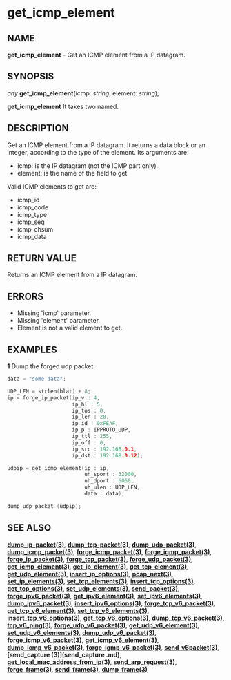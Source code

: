 # get_icmp_element

## NAME

**get_icmp_element** - Get an ICMP element from a IP datagram.

## SYNOPSIS

*any* **get_icmp_element**(icmp: *string*, element: *string*);

**get_icmp_element** It takes two named.


## DESCRIPTION

Get an ICMP element from a IP datagram. It returns a data block or an integer, according to the type of the element. Its arguments are:

- icmp: is the IP datagram (not the ICMP part only).
- element: is the name of the field to get
  
Valid ICMP elements to get are:

- icmp_id
- icmp_code
- icmp_type
- icmp_seq
- icmp_chsum
- icmp_data


## RETURN VALUE
Returns an ICMP element from a IP datagram.


## ERRORS

- Missing 'icmp' parameter.
- Missing 'element' parameter.
- Element is not a valid element to get.

## EXAMPLES

**1** Dump the forged udp packet:
```cpp
data = "some data";

UDP_LEN = strlen(blat) + 8;
ip = forge_ip_packet(ip_v : 4,
                     ip_hl : 5,
                     ip_tos : 0,
                     ip_len : 20,
                     ip_id : 0xFEAF,
                     ip_p : IPPROTO_UDP,
                     ip_ttl : 255,
                     ip_off : 0,
                     ip_src : 192.168.0.1,
                     ip_dst : 192.168.0.12);

udpip = get_icmp_element(ip : ip,
                         uh_sport : 32000,
                         uh_dport : 5060,
                         uh_ulen : UDP_LEN,
                         data : data);

dump_udp_packet (udpip);
```

## SEE ALSO

**[dump_ip_packet(3)](dump_ip_packet.md)**, **[dump_tcp_packet(3)](dump_tcp_packet.md)**, **[dump_udp_packet(3)](dump_udp_packet.md)**, **[dump_icmp_packet(3)](dump_icmp_packet.md)**, **[forge_icmp_packet(3)](forge_icmp_packet.md)**, **[forge_igmp_packet(3)](forge_igmp_packet.md)**, **[forge_ip_packet(3)](forge_ip_packet.md)**, **[forge_tcp_packet(3)](forge_tcp_packet.md)**, **[forge_udp_packet(3)](forge_udp_packet.md)**, **[get_icmp_element(3)](get_icmp_element.md)**, **[get_ip_element(3)](get_ip_element.md)**, **[get_tcp_element(3)](get_tcp_element.md)**, **[get_udp_element(3)](get_udp_element.md)**, **[insert_ip_options(3)](insert_ip_options.md)**, **[pcap_next(3)](pcap_next.md)**, **[set_ip_elements(3)](set_ip_elements.md)**, **[set_tcp_elements(3)](set_tcp_elements.md)**, **[insert_tcp_options(3)](insert_tcp_options.md)**, **[get_tcp_options(3)](get_tcp_options.md)**, **[set_udp_elements(3)](set_udp_elements.md)**, **[send_packet(3)](send_packet.md)**, **[forge_ipv6_packet(3)](forge_ipv6_packet.md)**, **[get_ipv6_element(3)](get_ipv6_element.md)**, **[set_ipv6_elements(3)](set_ipv6_elements.md)**, **[dump_ipv6_packet(3)](dump_ipv6_packet.md)**, **[insert_ipv6_options(3)](insert_ipv6_options.md)**, **[forge_tcp_v6_packet(3)](forge_tcp_v6_packet.md)**, **[get_tcp_v6_element(3)](get_tcp_v6_element.md)**, **[set_tcp_v6_elements(3)](set_tcp_v6_elements.md)**, **[insert_tcp_v6_options(3)](insert_tcp_v6_options.md)**, **[get_tcp_v6_options(3)](get_tcp_v6_options.md)**, **[dump_tcp_v6_packet(3)](dump_tcp_v6_packet.md)**, **[tcp_v6_ping(3)](tcp_v6_ping.md)**, **[forge_udp_v6_packet(3)](forge_udp_v6_packet.md)**, **[get_udp_v6_element(3)](get_udp_v6_element.md)**, **[set_udp_v6_elements(3)](set_udp_v6_elements.md)**, **[dump_udp_v6_packet(3)](dump_udp_v6_packet.md)**, **[forge_icmp_v6_packet(3)](forge_icmp_v6_packet.md)**, **[get_icmp_v6_element(3)](get_icmp_v6_element.md)**, **[dump_icmp_v6_packet(3)](dump_icmp_v6_packet.md)**, **[forge_igmp_v6_packet(3)](forge_igmp_v6_packet.md)**, **[send_v6packet(3)](send_v6packet.md)**, **[send_capture (3)](send_capture .md)**, **[get_local_mac_address_from_ip(3)](get_local_mac_address_from_ip.md)**, **[send_arp_request(3)](send_arp_request.md)**, **[forge_frame(3)](forge_frame.md)**, **[send_frame(3)](send_frame.md)**, **[dump_frame(3)](dump_frame.md)**
